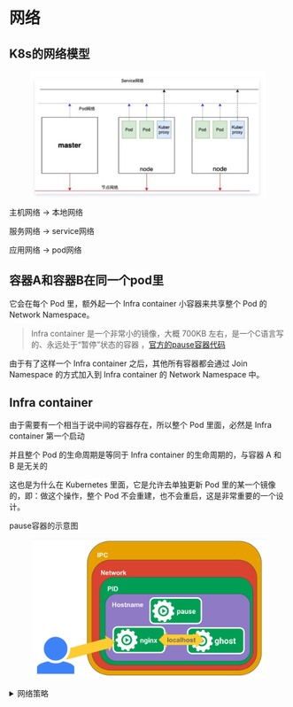 # 网络

## K8s的网络模型

<figure><img src="../../../.gitbook/assets/image (226).png" alt=""><figcaption></figcaption></figure>

主机网络 -> 本地网络&#x20;

服务网络 -> service网络

应用网络 -> pod网络



## 容器A和容器B在同一个pod里

它会在每个 Pod 里，额外起一个 Infra container 小容器来共享整个 Pod 的 Network Namespace。

> Infra container 是一个非常小的镜像，大概 700KB 左右，是一个C语言写的、永远处于“暂停”状态的容器 ，[官方的pause容器代码](https://github.com/kubernetes/kubernetes/tree/master/build/pause)

由于有了这样一个 Infra container 之后，其他所有容器都会通过 Join Namespace 的方式加入到 Infra container 的 Network Namespace 中。



## Infra container

由于需要有一个相当于说中间的容器存在，所以整个 Pod 里面，必然是 Infra container 第一个启动

并且整个 Pod 的生命周期是等同于 Infra container 的生命周期的，与容器 A 和 B 是无关的

这也是为什么在 Kubernetes 里面，它是允许去单独更新 Pod 里的某一个镜像的，即：做这个操作，整个 Pod 不会重建，也不会重启，这是非常重要的一个设计。

pause容器的示意图

<figure><img src="../../../.gitbook/assets/image (169).png" alt=""><figcaption></figcaption></figure>

<details>

<summary>网络策略</summary>

1. &#x20;集群级别、
2. namespace级别、
3. Pod级别、
4. p级别、
5. 端口级别

## 属性介绍

入栈和出栈哪个策略生效，由 <mark style="color:yellow;">**policyTypes**</mark> 来决定。

如果仅配置了podSelector，表明，当前限制仅限于当前的命名空间

```yaml
apiVersion: networking.k8s.io/v1  	# 资源隶属的API群组及版本号
kind: NetworkPolicy  			# 资源类型的名称，名称空间级别的资源；
metadata:  				# 资源元数据
  	name <string>  			# 资源名称标识
  	namespace <string>  		# NetworkPolicy是名称空间级别的资源
spec:  					# 期望的状态
  	podSelector <Object>  		# 当前规则生效的一组目标Pod对象，必选字段；空值表示当前名称空间中的所有Pod资源
  	policyTypes <[]string>  	# Ingress表示生效ingress字段；Egress表示生效egress字段，同时提供表示二者均有效
	ingress <[]Object>  		# 入站流量源端点对象列表，白名单，空值表示“所有”
	- from <[]Object>  		# 具体的端点对象列表，空值表示所有合法端点
	  - ipBlock  <Object> 		# IP地址块范围内的端点，不能与另外两个字段同时使用
	  - namespaceSelector <Object> 	# 匹配的名称空间内的端点
	    podSelector <Object>	# 由Pod标签选择器匹配到的端点，空值表示<none>
	  ports <[]Object>  		# 具体的端口对象列表，空值表示所有合法端口
	egress <[]Object>  		# 出站流量目标端点对象列表，白名单，空值表示“所有”
	- to <[]Object>  		# 具体的端点对象列表，空值表示所有合法端点，格式同ingres.from；
	  ports <[]Object>  		# 具体的端口对象列表，空值表示所有合法端口
```

关于更多网络策略相关功能，请参考calico流量管理

</details>
